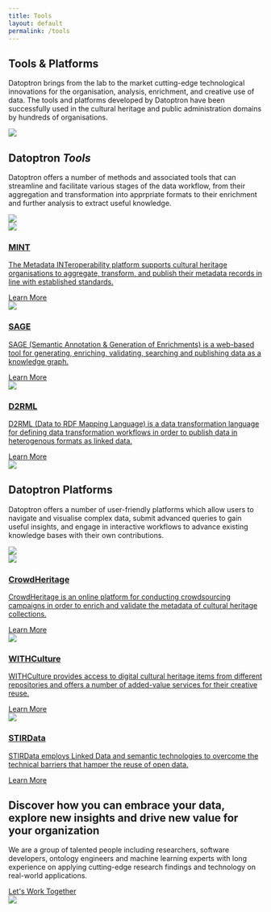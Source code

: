```yaml
---
title: Tools
layout: default
permalink: /tools
---
```

<main role="main">
  <!-- main heading-->
  <section class="mainheading">
    <div class="container">
      <!-- wrap-->
      <div class="wrap">
        <h1>Tools &amp; <span class="green">Platforms</span></h1>
        <p>
            Datoptron brings from the lab to the market cutting-edge technological innovations for the organisation, analysis, enrichment, and creative use of data. The tools and platforms developed by Datoptron have been successfully used in the cultural heritage and public administration domains by hundreds of organisations.</p>
      </div>
    </div>
  </section>
  <!-- generic layout-->
  <section class="twocolumns tools">
    <div class="container">
      <!-- row-->
      <div class="row">
        <!-- left-->
        <div class="col-xl-4 col-lg-12 left">
          <!-- heading-->
          <div class="text">
            <!-- oval-->
            <img class="oval" src="{{ site.baseurl }}/assets/img/ic-oval-6.png">
            <!-- heads-->
            <h2>Datoptron <i>Tools</i></h2>
            <p>
               Datoptron offers a number of methods and associated tools that can streamline and facilitate various stages of the data workflow, from their aggregation and transformation into apprpriate formats to their enrichment and further analysis to extract useful knowledge. 
            </p>
          </div>
          <!-- character-->
          <img class="character" src="{{ site.baseurl }}/assets/img/img-character-6.png">
        </div>
        <!-- right-->
        <div class="col-xl-8 col-lg-12 right toolslist">
          <!-- ul-->
          <div class="row">
            <!-- col-->
            <div class="col-xxl-4 col-xl-6 col-lg-4 col-md-6 item">
              <div class="productwrap">
                <img class="logo" src="{{ site.baseurl }}/assets/img/ic-logo-mint.png">
                <a href="{{ site.baseurl }}/tools/mint">
                  <h3>MINT</h3>
                  <p>
                    The Metadata INTeroperability platform supports cultural heritage organisations to aggregate, transform, and publish their metadata records in line with established standards.
                  </p>
                </a>
                <a class="more" href="{{ site.baseurl }}/tools/mint">Learn More</a>
              </div>
            </div>
            <!-- col-->
            <div class="col-xxl-4 col-xl-6 col-lg-4 col-md-6 item">
              <div class="productwrap">
                <img class="logo" src="{{ site.baseurl }}/assets/img/ic-logo-sage.png">
                <a href="{{ site.baseurl }}/tools/sage">
                  <h3>SAGE</h3>
                  <p>
                  SAGE (Semantic Annotation &amp; Generation of Enrichments) is a web-based tool for generating, enriching, validating, searching and publishing data as a knowledge graph.
                  </p>
                </a>
                <a class="more" href="{{ site.baseurl }}/tools/sage">Learn More</a>
              </div>
            </div>
            <!-- col-->
            <div class="col-xxl-4 col-xl-6 col-lg-4 col-md-6 item">
              <div class="productwrap">
                <img class="logo" src="{{ site.baseurl }}/assets/img/ic-logo-d2.png">
                <a href="{{ site.baseurl }}/tools/d2rml">
                  <h3>D2RML</h3>
                  <p>       
                  D2RML (Data to RDF Mapping Language) is a data transformation language for defining  data transformation workflows  in order to  publish data in heterogenous formats as linked data.   
                  </p>
                </a>
                <a class="more" href="{{ site.baseurl }}/tools/d2rml">Learn More</a>
              </div>
            </div>
          </div>
        </div>
      </div>
    </div>
  </section>
  <!-- generic layout-->
  <section class="twocolumns tools">
    <div class="container">
      <!-- row-->
      <div class="row">
        <!-- left-->
        <div class="col-xl-4 left">
          <!-- heading-->
          <div class="text">
            <!-- oval-->
            <img class="oval" src="{{ site.baseurl }}/assets/img/ic-oval-6.png">
            <!-- heads-->
            <h2>Datoptron <span class="green">Platforms</span></h2>
            <p>
              Datoptron offers a number of user-friendly platforms which allow users to navigate and visualise complex data, submit advanced queries to gain useful insights, and engage in interactive workflows to advance existing knowledge bases with their own contributions.
            </p>
          </div>
          <!-- character-->
          <img class="character" src="{{ site.baseurl }}/assets/img/img-character-5.png">
        </div>
        <!-- right-->
        <div class="col-xl-8 right platformlist">
          <!-- ul-->
          <div class="row">
            <!-- col-->
            <div class="col-xxl-4 col-xl-6 col-lg-4 col-md-6 item">
              <div class="productwrap">
                <img class="logo" src="{{ site.baseurl }}/assets/img/ic-logo-crowd-white.png">
                <a href="{{ site.baseurl }}/tools/crowdheritage">
                  <h3>CrowdHeritage</h3>
                  <p>
                    CrowdHeritage is an online platform for conducting crowdsourcing campaigns in order to enrich and validate the metadata of cultural heritage collections.
                  </p>
                </a>
                <a class="more" href="{{ site.baseurl }}/tools/crowdheritage">Learn More</a>
              </div>
            </div>
            <!-- col-->
            <div class="col-xxl-4 col-xl-6 col-lg-4 col-md-6 item">
              <div class="productwrap">
                <img class="logo" src="{{ site.baseurl }}/assets/img/ic-logo-with-white.png">
                <a href="{{ site.baseurl }}/tools/withculture">
                  <h3>WITHCulture</h3>
                  <p>
                    WITHCulture provides access to digital cultural heritage items from different repositories and  offers a number of added-value services for their creative reuse.
                  </p>
                </a>
                <a class="more" href="{{ site.baseurl }}/tools/withculture">Learn More</a>
              </div>
            </div>
            <!-- col-->
            <div class="col-xxl-4 col-xl-6 col-lg-4 col-md-6 item">
              <div class="productwrap">
                <img class="logo" src="{{ site.baseurl }}/assets/img/ic-logo-stirdata-white.png">
                <a href="{{ site.baseurl }}/tools/stirdata">
                  <h3>STIRData</h3>
                  <p>
                    STIRData employs Linked Data and semantic technologies to overcome the technical barriers that hamper the reuse of open data.
                  </p>
                </a>
                <a class="more" href="{{ site.baseurl }}/tools/stirdata">Learn More</a>
              </div>
            </div>
          </div>
        </div>
      </div>
    </div>
  </section>
  <!-- call to action-->
  <section class="home-calltoaction">
    <div class="container">
      <!-- heading-->
      <div class="text">
        <h2>Discover how you can embrace your data, explore <span class="green">new insights </span>and drive <span class="green">new value </span>for your organization</h2>
        <p>
            We are a group of talented people including researchers, 
          software developers, ontology engineers and machine learning experts with
          long experience on applying cutting-edge research findings and technology on real-world applications.
          <!--We are a group of talented people including researchers, software developers, ontology engineers, and machine learning experts with a long experience working with standards, having contributed in the RDF, OWL and SKOS Working Groups of W3C.-->
        </p>
        <a href="{{ site.baseurl }}/contact">Let's Work Together</a>
      </div>
      <!-- character-->
      <img class="character" src="{{ site.baseurl }}/assets/img/img-character-3.png">
    </div>
  </section>
</main>
